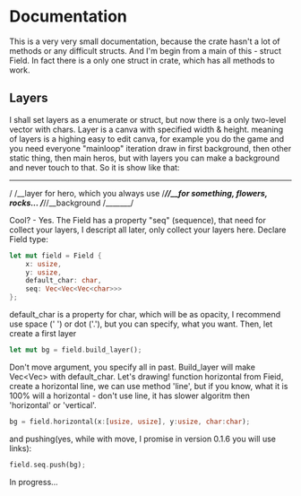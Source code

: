 # Documentation
This is a very very small documentation, because the crate hasn't a lot of methods or any difficult structs.
And I'm begin from a main of this - struct Field. In fact there is a only one struct in crate, which has all methods to work.
## Layers
I shall set layers as a enumerate or struct, but now there is a only two-level vector with chars.
Layer is a canva with specified width & height. meaning of layers is a highing easy to edit canva, for example you do the game and you need everyone "mainloop" iteration draw in first background, then other static thing, then main heros, but with layers you can make a background and never touch to that. So it is show like that:
  ________
 /       /__layer for hero, which you always use
/_______//__for something, flowers, rocks...
/_______//__background
/_______/

Cool? - Yes.
The Field has a property "seq" (sequence), that need for collect your layers, I descript all later, only collect your layers here.
Declare Field type:
```Rust
let mut field = Field {
	x: usize, 
	y: usize, 
	default_char: char, 
	seq: Vec<Vec<Vec<char>>>
};
```
default_char is a property for char, which will be as opacity, I recommend use space (' ') or dot ('.'), but you can specify, what you want.
Then, let create a first layer
```Rust
let mut bg = field.build_layer();
```
Don't move argument, you specify all in past. Build_layer will make Vec<Vec<char>> with default_char.
Let's drawing! function horizontal from Fieid, create a horizontal line, we can use method 'line', but if you know, what it is 100% will a horizontal - don't use line, it has slower algoritm then 'horizontal' or 'vertical'.
```Rust
bg = field.horizontal(x:[usize, usize], y:usize, char:char);
```
and pushing(yes, while with move, I promise in version 0.1.6 you will use links):
```Rust
field.seq.push(bg);
```
In progress...